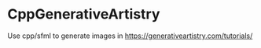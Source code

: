 # CppGenerativeArtistry
Use cpp/sfml to generate images in https://generativeartistry.com/tutorials/
